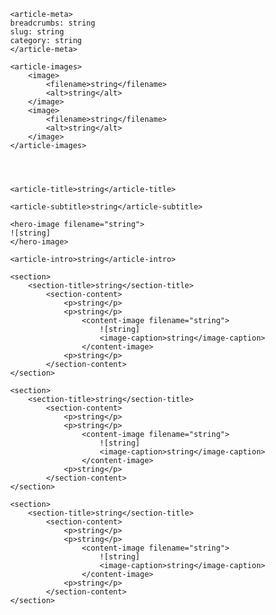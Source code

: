                 <article-meta>
                breadcrumbs: string
                slug: string
                category: string
                </article-meta>
                
                <article-images>
                    <image>
                        <filename>string</filename>
                        <alt>string</alt>
                    </image>
                    <image>
                        <filename>string</filename>
                        <alt>string</alt>
                    </image>
                </article-images>


                

                <article-title>string</article-title>
                
                <article-subtitle>string</article-subtitle>
                
                <hero-image filename="string">
                ![string]
                </hero-image>
                
                <article-intro>string</article-intro>
                
                <section>
                    <section-title>string</section-title>
                        <section-content>
                            <p>string</p> 
                            <p>string</p> 
                                <content-image filename="string">
                                    ![string]
                                    <image-caption>string</image-caption>
                                </content-image>
                            <p>string</p> 
                        </section-content>
                </section>

                <section>
                    <section-title>string</section-title>
                        <section-content>
                            <p>string</p> 
                            <p>string</p> 
                                <content-image filename="string">
                                    ![string]
                                    <image-caption>string</image-caption>
                                </content-image>
                            <p>string</p> 
                        </section-content>
                </section>

                <section>
                    <section-title>string</section-title>
                        <section-content>
                            <p>string</p> 
                            <p>string</p> 
                                <content-image filename="string">
                                    ![string]
                                    <image-caption>string</image-caption>
                                </content-image>
                            <p>string</p> 
                        </section-content>
                </section>
                
                